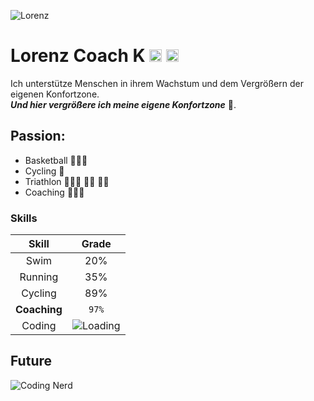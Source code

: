 ![Lorenz](https://media.licdn.com/dms/image/D4E16AQEepXZ_x7XSWg/profile-displaybackgroundimage-shrink_350_1400/0/1717402582928?e=1724889600&v=beta&t=jgv_ytINycbU33mv4SKLc5SxLBBBuwtBr_vLnNFhx70)
# Lorenz Coach K  [<img src="https://upload.wikimedia.org/wikipedia/commons/c/ca/LinkedIn_logo_initials.png" width="20" height="20">](https://www.linkedin.com/in/lorenzkrueger/) [<img src="https://upload.wikimedia.org/wikipedia/commons/e/e7/Instagram_logo_2016.svg" width="20" height="20">](https://www.instagram.com/lorenzkrueger/)

Ich unterstütze Menschen in ihrem Wachstum und dem Vergrößern der eigenen Konfortzone.  
**_Und hier vergrößere ich meine eigene Konfortzone_** 🕺.
<br>  


## Passion:
- Basketball ⛹🏼‍♂️
- Cycling 🚴
- Triathlon 🏊🏼‍♂️ 🚴‍♂️ 🏃🏾
- Coaching 🧑🏼‍⚕️
### Skills
|Skill  |Grade|  
|:--------:|:----:|
|Swim    |   20%|
|Running |   35%|
|Cycling |   89%|
|**Coaching**|   `97%`|
|Coding|![Loading](https://media.tenor.com/wpSo-8CrXqUAAAAi/loading-loading-forever.gif) |

## Future
![Coding Nerd](https://static.karimoos.com/wp-content/uploads/2024/03/Funny-I-Are-Programmer-Programming-Coding-Nerd-Corgi-Dog-Svg.jpg)
